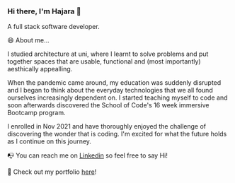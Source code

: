 ### Hi there, I'm Hajara 👋

A full stack software developer.

😄 About me...

I studied architecture at uni, where I learnt to solve problems and put together spaces that are usable, functional and (most importantly) aesthically appealling. 

When the pandemic came around, my education was suddenly disrupted and I began to think about the everyday technologies that we all found ourselves increasingly dependent on. I started teaching myself to code and soon afterwards discovered the School of Code's 16 week immersive Bootcamp program.

I enrolled in Nov 2021 and have thoroughly enjoyed the challenge of discovering the wonder that is coding. I'm excited for what the future holds as I continue on this journey.

📭 You can reach me on [Linkedin](https://www.linkedin.com/in/hajara-iyal-363340120/) so feel free to say Hi! 

🔮 Check out my portfolio [here](https://hajaraiyal.netlify.app/)!

